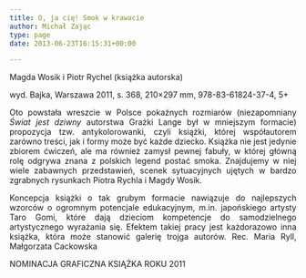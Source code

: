 ```yaml
---
title: O, ja cię! Smok w krawacie
author: Michał Zając
type: page
date: 2013-06-23T16:15:31+00:00

---
```

Magda Wosik i Piotr Rychel (książka autorska)

wyd. Bajka, Warszawa 2011, s. 368, 210&#215;297 mm, 978-83-61824-37-4, 5+

<p style="text-align: justify;">
  Oto powstała wreszcie w Polsce pokaźnych rozmiarów (niezapomniany <i>Świat jest dziwny </i>autorstwa Grażki Lange był w mniejszym formacie) propozycja tzw. antykolorowanki, czyli książki, której współautorem zarówno treści, jak i formy może być każde dziecko. Książka nie jest jedynie zbiorem ćwiczeń, ale ma również zamysł pewnej fabuły, w której główną rolę odgrywa znana z polskich legend postać smoka. Znajdujemy w niej wiele zabawnych przedstawień, scenek sytuacyjnych ujętych w bardzo zgrabnych rysunkach Piotra Rychla i Magdy Wosik.
</p>

<p style="text-align: justify;">
  Koncepcja książki o tak grubym formacie nawiązuje do najlepszych wzorców o ogromnym potencjale edukacyjnym, m.in. japońskiego artysty Taro Gomi, które dają dzieciom kompetencje do samodzielnego artystycznego wyrażania się. Efektem takiej pracy jest każdorazowo inna książka, która może stanowić galerię trojga autorów. Rec. Maria Ryll, Małgorzata Cackowska
</p>

NOMINACJA GRAFICZNA KSIĄŻKA ROKU 2011